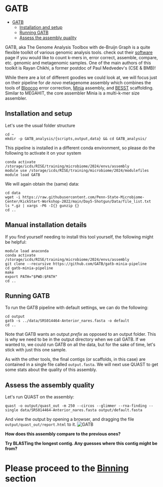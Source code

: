 # GATB
- [GATB](#gatb)
  - [Installation and setup](#installation-and-setup)
  - [Running GATB](#running-gatb)
  - [Assess the assembly quality](#assess-the-assembly-quality)

GATB, aka The Genome Analysis Toolbox with de-Bruijn Graph is a quite flexible toolkit of various genomic analysis tools. check out their [software](https://gatb.inria.fr/software/) 
page if you would like to count k-mers in, error correct, assemble, compare, etc. genomic and metagenomic samples. One of the main authors of this toolkit is Rayan Chikhi, a 
former postdoc of Paul Medvedev's (CSE & BMB)!

While there are a lot of different goodies we could look at, we will focus just on their pipeline for _de novo_ metagenome assembly which combines the tools of 
[Bloocoo](https://gatb.inria.fr/software/bloocoo/) error correction, [Minia](https://github.com/ksahlin/BESST) assembly, and [BESST](https://gatb.inria.fr/software/minia/) scaffolding. Similar to MEGAHIT, the core assembler Minia is a multi-k-mer size assembler.

## Installation and setup
Let's use the usual folder structure
```
cd ~
mkdir -p GATB_analysis/{scripts,output,data} && cd GATB_analysis/
```
This pipeline is installed in a different conda environment, so please do the following to activate it on your system
```
conda activate /storage/icds/RISE/training/microbiome/2024/envs/assembly
module use /storage/icds/RISE/training/microbiome/2024/modulefiles
module load GATB
```

We will again obtain the (same) data:
```
cd data
wget -i https://raw.githubusercontent.com/Penn-State-Microbiome-Center/KickStart-Workshop-2022/main/Day5-Shotgun/Data/file_list.txt
ls *.gz | xargs -P6 -I{} gunzip {}
cd ..
```
## Manual installation details
If you find yourself needing to install this tool yourself, the following might be helpful:
```
module load anaconda
conda activate /storage/icds/RISE/training/microbiome/2024/envs/assembly
git clone --recursive https://github.com/GATB/gatb-minia-pipeline
cd gatb-minia-pipeline
make
export PATH="$PWD:$PATH"
cd ..
```

## Running GATB

To run the GATB pipeline with default settings, we can do the following:
```
cd output
gatb -s ../data/SRS014464-Anterior_nares.fasta -o default
cd ..
```
Note that GATB wants an output _prefix_ as opposed to an output folder. This is why we need to be in the output directory when we call GATB.
If we wanted to, we could run GATB on all the data, but for the sake of time, let's stick with just this one sample.

As with the other tools, the final contigs (or scaffolds, in this case) are contained in a single file called `output.fasta`. We will next use QUAST to get some stats 
about the quality of this assembly.

## Assess the assembly quality
Let's run QUAST on the assembly:
```
quast -o output/quast_out -m 250 --circos --glimmer --rna-finding --single data/SRS014464-Anterior_nares.fasta output/default.fasta
```
And view the output by opening a browser, and dragging the file `output/quast_out/report.html` to it.
![GATB](https://user-images.githubusercontent.com/6362936/128284961-4bd6722d-08d1-4f47-989d-342a22509754.PNG)


**How does this assembly compare to the previous ones?**

**Try BLASTing the longest contig. Any guesses where this contig might be from?**

# Please proceed to the [Binning](Binning.md) section
